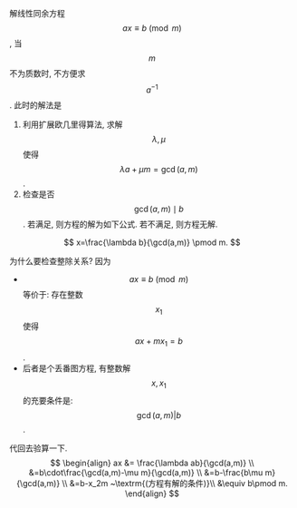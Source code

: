 解线性同余方程 $$ax\equiv b\pmod m$$, 当 $$m$$ 不为质数时, 不方便求 $$a^{-1}$$. 此时的解法是

1. 利用扩展欧几里得算法, 求解 $$\lambda, \mu$$ 使得 $$\lambda a + \mu m = \gcd(a,m)$$.
2. 检查是否 $$\gcd(a,m)\mid b$$. 若满足, 则方程的解为如下公式. 若不满足, 则方程无解.

$$
x=\frac{\lambda b}{\gcd(a,m)} \pmod m.
$$

为什么要检查整除关系? 因为

* $$ax\equiv b \pmod m$$ 等价于: 存在整数 $$x_1$$ 使得 $$ax+mx_1=b$$.
* 后者是个丢番图方程, 有整数解 $$x,x_1$$ 的充要条件是: $$\gcd(a,m)|b$$.

代回去验算一下.
$$
\begin{align}
ax &= \frac{\lambda ab}{\gcd(a,m)}  \\
&=b\cdot\frac{\gcd(a,m)-\mu m}{\gcd(a,m)}  \\
&=b-\frac{b\mu m}{\gcd(a,m)}  \\
&=b-x_2m ~\textrm{(方程有解的条件)}\\
&\equiv b\pmod m.
\end{align}
$$
